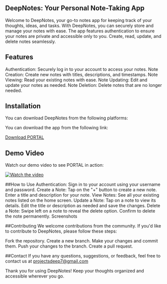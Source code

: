 ## DeepNotes: Your Personal Note-Taking App
Welcome to DeepNotes, your go-to notes app for keeping track of your thoughts, ideas, and tasks. With DeepNotes, you can securely store and manage your notes with ease. The app features authentication to ensure your notes are private and accessible only to you. Create, read, update, and delete notes seamlessly.

## Features
Authentication: Securely log in to your account to access your notes.
Note Creation: Create new notes with titles, descriptions, and timestamps.
Note Viewing: Read your existing notes with ease.
Note Updating: Edit and update your notes as needed.
Note Deletion: Delete notes that are no longer needed.

## Installation
You can download DeepNotes from the following platforms:

You can download the app from the following link:

[Download PORTAL](https://drive.google.com/drive/folders/1zbpuz53-TIZlc55boy2r7PS-AWDjhxXW)

## Demo Video

Watch our demo video to see PORTAL in action:

[![Watch the video](https://img.youtube.com/vi/your-video-id/0.jpg)](https://youtube.com/shorts/9ET8p6Gqcps?si=Y-qfh0CWUKE8Ov2d)


##How to Use
Authentication: Sign in to your account using your username and password.
Create a Note: Tap on the "+" button to create a new note. Enter a title and description for your note.
View Notes: See all your existing notes listed on the home screen.
Update a Note: Tap on a note to view its details. Edit the title or description as needed and save the changes.
Delete a Note: Swipe left on a note to reveal the delete option. Confirm to delete the note permanently.
Screenshots



##Contributing
We welcome contributions from the community. If you'd like to contribute to DeepNotes, please follow these steps:

Fork the repository.
Create a new branch.
Make your changes and commit them.
Push your changes to the branch.
Create a pull request.


##Contact
If you have any questions, suggestions, or feedback, feel free to contact us at projectsdeep7@gmail.com

Thank you for using DeepNotes! Keep your thoughts organized and accessible wherever you go.

